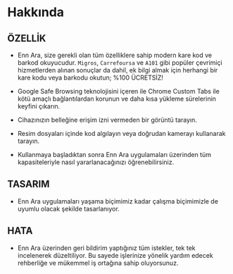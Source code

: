 # Hakkında

## ÖZELLİK

- Enn Ara, size gerekli olan tüm özelliklere sahip modern kare kod ve barkod okuyucudur. `Migros`, `Carrefoursa` ve `A101` gibi popüler çevrimiçi hizmetlerden alınan sonuçlar da dahil, ek bilgi almak için herhangi bir kare kodu veya barkodu okutun; %100 ÜCRETSİZ!

- Google Safe Browsing teknolojisini içeren ile Chrome Custom Tabs ile kötü amaçlı bağlantılardan korunun ve daha kısa yükleme sürelerinin keyfini çıkarın.

- Cihazınızın belleğine erişim izni vermeden bir görüntü tarayın.

- Resim dosyaları içinde kod algılayın veya doğrudan kamerayı kullanarak tarayın.

- Kullanmaya başladıktan sonra Enn Ara uygulamaları üzerinden tüm kapasiteleriyle nasıl yararlanacağınızı öğrenebilirsiniz.

## TASARIM

- Enn Ara uygulamaları yaşama biçimimiz kadar çalışma biçimimizle de uyumlu olacak şekilde tasarlanıyor.

## HATA

- Enn Ara üzerinden geri bildirim yaptığınız tüm istekler, tek tek incelenerek düzeltiliyor. Bu sayede işlerinize yönelik yardım edecek rehberliğe ve mükemmel iş ortağına sahip oluyorsunuz.
